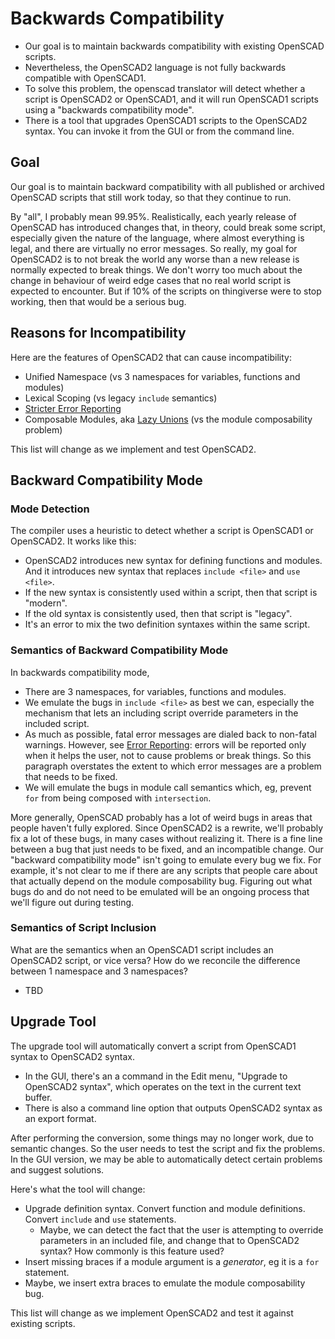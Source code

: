 # Backwards Compatibility

* Our goal is to maintain backwards compatibility with existing OpenSCAD scripts.
* Nevertheless, the OpenSCAD2 language is not fully backwards compatible with OpenSCAD1.
* To solve this problem, the openscad translator will detect whether a script is OpenSCAD2
  or OpenSCAD1, and it will run OpenSCAD1 scripts using a "backwards compatibility mode".
* There is a tool that upgrades OpenSCAD1 scripts to the OpenSCAD2 syntax.
  You can invoke it from the GUI or from the command line.

## Goal
Our goal is to maintain backward compatibility with all published or archived
OpenSCAD scripts that still work today, so that they continue to run.

By "all", I probably mean 99.95%.
Realistically, each yearly release of OpenSCAD has introduced changes that,
in theory, could break some script, especially given the nature of the language,
where almost everything is legal, and there are virtually no error messages.
So really, my goal for OpenSCAD2 is to not break the world any worse than
a new release is normally expected to break things. We don't worry too much
about the change in behaviour of weird edge cases that no real world script
is expected to encounter. But if 10% of the scripts on thingiverse were to stop working,
then that would be a serious bug.

## Reasons for Incompatibility
Here are the features of OpenSCAD2 that can cause incompatibility:
* Unified Namespace
  (vs 3 namespaces for variables, functions and modules)
* Lexical Scoping
  (vs legacy `include` semantics)
* [Stricter Error Reporting](Error_Reporting.md)
* Composable Modules,
  aka [Lazy Unions](https://github.com/openscad/openscad/wiki/OEP2:-Implicit-Unions)
  (vs the module composability problem)

This list will change as we implement and test OpenSCAD2.

## Backward Compatibility Mode
### Mode Detection
The compiler uses a heuristic to detect whether a script is OpenSCAD1 or OpenSCAD2.
It works like this:
* OpenSCAD2 introduces new syntax for defining functions and modules.
  And it introduces new syntax that replaces `include <file>` and `use <file>`.
* If the new syntax is consistently used within a script, then that script is "modern".
* If the old syntax is consistently used, then that script is "legacy".
* It's an error to mix the two definition syntaxes within the same script.

### Semantics of Backward Compatibility Mode
In backwards compatibility mode,
* There are 3 namespaces, for variables, functions and modules.
* We emulate the bugs in `include <file>` as best we can,
  especially the mechanism that lets an including script override parameters
  in the included script.
* As much as possible, fatal error messages are dialed back to non-fatal warnings.
  However, see [Error Reporting](Error_Reporting.md):
  errors will be reported only when it helps the user, not to cause problems or break things.
  So this paragraph overstates the extent to which error messages are
  a problem that needs to be fixed.
* We will emulate the bugs in module call semantics which, eg,
  prevent `for` from being composed with `intersection`.

More generally, OpenSCAD probably has a lot of weird bugs in areas that people haven't
fully explored. Since OpenSCAD2 is a rewrite, we'll probably fix a lot of these bugs,
in many cases without realizing it. There is a fine line between a bug that just needs
to be fixed, and an incompatible change. Our "backward compatibility mode"
isn't going to emulate every bug we fix. For example, it's not clear to me if there
are any scripts that people care about that actually depend on the module composability bug.
Figuring out what bugs do and do not need to be emulated will be an
ongoing process that we'll figure out during testing.

### Semantics of Script Inclusion
What are the semantics when an OpenSCAD1 script includes an OpenSCAD2 script,
or vice versa? How do we reconcile the difference between 1 namespace and 3 namespaces?
* TBD

## Upgrade Tool
The upgrade tool will automatically convert a script
from OpenSCAD1 syntax to OpenSCAD2 syntax.
* In the GUI, there's an a command in the Edit menu,
  "Upgrade to OpenSCAD2 syntax", which operates on the text
  in the current text buffer.
* There is also a command line option that outputs OpenSCAD2 syntax
  as an export format.

After performing the conversion, some things may no longer work,
due to semantic changes. So the user needs to test the script
and fix the problems. In the GUI version, we may be able to
automatically detect certain problems and suggest solutions.

Here's what the tool will change:
* Upgrade definition syntax. Convert function and module
  definitions. Convert `include` and `use` statements.
  * Maybe, we can detect the fact that the user is attempting
    to override parameters in an included file, and change that
    to OpenSCAD2 syntax? How commonly is this feature used?
* Insert missing braces if a module argument is a *generator*,
  eg it is a `for` statement.
* Maybe, we insert extra braces to emulate the module composability bug.

This list will change as we implement OpenSCAD2
and test it against existing scripts.
